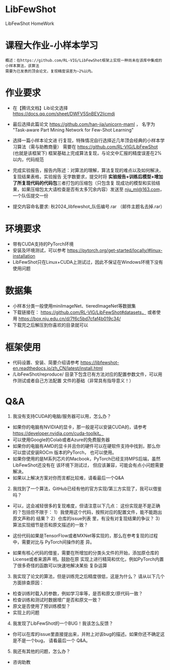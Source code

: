 # LibFewShot
LibFewShot HomeWork


# 课程大作业-小样本学习 
```
概述：在https://github.com/RL-VIG/LibFewShot框架上实现⼀种尚未在该库中集成的⼩样本算法，该算法
需要为已发表的顶会论⽂，复现精度误差为~2%以内。
```

# 作业要求
- 在【腾讯文档】Lib论文选择
https://docs.qq.com/sheet/DWFV5SnBEV2licmdj 

- 最后选择此篇论文 https://github.com/han-jia/unicorn-maml ， 名字为 "Task-aware Part Mining Network for Few-Shot Learning"

- 选择一篇小样本论文进 行复现，特殊情况自行选择近几年顶会经典的小样本学习算法（需与助教商量） 需要在
https://github.com/RL-VIG/LibFewShot  (也就是该框架下)
框架基础上完成算法复现，与论文中汇报的精度误差在2%以内，代码规范

- 完成实验报告，报告内陈述：对算法的理解，算法复现的难点以及如何解决，复现结果表格，实验报告
无字数要求，提交时将 **实验报告+训练后模型+增加了所复现代码的代码包**三者打包的压缩包（只包含复
现成功的模型和实验结果，如果压缩包太大请检查是否有太多冗余内容）发送至 nju_ml@163.com，
一个队伍提交一份

- 提交内容命名要求:  秋2024_libfewshot_队伍编号.rar （邮件主题名去掉.rar）


# 环境要求 
- 带有CUDA⽀持的PyTorch环境 
- 安装及环境测试，可以参考 https://pytorch.org/get-started/locally/#linux-installation
- LibFewShot只在Linux+CUDA上测试过，因此不保证在Windows环境下没有使⽤问题

# 数据集 
- 小样本分类⼀般使⽤miniImageNet、tieredImageNet等数据集 
- 下载链接在：
https://github.com/RL-VIG/LibFewShot#datasets， 或者使⽤
https://box.nju.edu.cn/d/7f6c5bd7cfaf4b019c34/
- 下载完之后解压到你喜欢的⽬录就可以

# 框架使用 
- 代码设置、安装、简要介绍请参考
 https://libfewshot-en.readthedocs.io/zh_CN/latest/install.html
- /LibFewShot/reproduce/ 目录下包含已有方法对应的配置参数文件，可以用作测试或者自己方法配置
文件的基础（非常具有指导意义！）

# Q&A 
1. 我没有⽀持CUDA的电脑/服务器可以⽤，怎么办？ 
- 如果你的电脑有NVIDIA的显卡，那⼀般是可以安装CUDA的，请参考 https://developer.nvidia.com/cuda-toolkit。
- 可以使⽤Google的Colab或者Azure的免费服务器
- 如果你的电脑有AMD的显卡并且你的硬件可以在硬软件⽀持中找到，那么你可以尝试安装ROCm
版本的PyTorch， 也可以使⽤。
- 如果你使⽤的是M系列芯⽚的Macbook，PyTorch已经⽀持MPS后端，虽然LibFewShot还没有在
该环境下测试过， 但应该兼容，可能会有点⼩问题需要解决。 
- 如果以上解决⽅案对你⽽⾔都⽐较难，请看最后⼀个Q&A

 2. 我找到了⼀个算法，GitHub已经有他的官⽅实现/第三⽅实现了，我可以借鉴吗？ 
- 可以，这会减轻很多的复现难度，但请注意以下⼏点： 这份实现是不是正确的？包括但不限于： 1）我使⽤这个代码，按照对应的配置⽂件，能不能跑出原⽂声称的 结果？ 
2）仓库的issue列表
⾥，有没有对复现结果的争议？
3）算法实现细节是否和原⽂描述的⼀致？ 

- 这份代码如果是TensorFlow或者MXNet等实现的，那么在参考复现的过程中，需要对⽐与
PyTorch间操作的差 异。 
- 如果有核⼼代码的借鉴，需要在所增加的分类头⽂件的开始，添加原仓库的License或者来源声
明。⿎励在原 实现上进⾏精简和优化，例如PyTorch内置了很多奇怪的函数可以快速地解决某些
复杂运算

3. 我实现了论⽂的算法，但是训练完之后精度很低，这是为什么？ 请从以下⼏个⽅⾯排查原因：
- 检查训练时载⼊的参数，例如学习率等，是否和原⽂/原代码⼀致？ 
- 检查训练和测试时数据增⼴是否和原⽂⼀致？ 
- 原⽂是否使⽤了预训练模型？
- 实现上的问题

4. 我发现了LibFewShot的⼀个BUG！我该怎么反馈？
- 你可以在库的issue⾥直接提出来，并附上对该bug的描述。如果你还不确定这是不是⼀个bug，
请看最后⼀个 Q&A。

5. 我还有其他的问题，怎么办？
- 咨询助教
